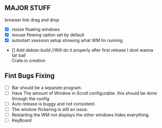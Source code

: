## MAJOR STUFF
browser link drag and drop
- [x] resize floating windows
- [x] mouse flowing option set by default
- [x] autostart xsession setup
showing what WM Im running
- [] Add debian build //Will do it properly after first release I dont wanna tar ball  
Crate.io creation

##  Fint Bugs Fixing

- [ ] Bar should be a separate program.
- [ ] Have The amount of Window in Scroll configurable. this should be done through the config
- [ ] Auto release is buggy and not consistent.
- [ ] The window flickering is still an issue.
- [ ] Restarting the WM not displays the other windows hides everything.
- [ ] KeyBoard
